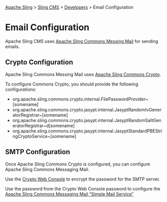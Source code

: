 <!-- Licensed to the Apache Software Foundation (ASF) under one or more contributor 
	license agreements. See the NOTICE file distributed with this work for additional 
	information regarding copyright ownership. The ASF licenses this file to 
	you under the Apache License, Version 2.0 (the "License"); you may not use 
	this file except in compliance with the License. You may obtain a copy of 
	the License at http://www.apache.org/licenses/LICENSE-2.0 Unless required 
	by applicable law or agreed to in writing, software distributed under the 
	License is distributed on an "AS IS" BASIS, WITHOUT WARRANTIES OR CONDITIONS 
	OF ANY KIND, either express or implied. See the License for the specific 
	language governing permissions and limitations under the License. -->
[Apache Sling](https://sling.apache.org) > [Sling CMS](https://github.com/apache/sling-org-apache-sling-app-cms) > [Developers](developers.md) > Email Configuration

# Email Configuration

Apache Sling CMS uses [Apache Sling Commons Messing Mail](https://github.com/apache/sling-org-apache-sling-commons-messaging-mail) for sending emails.

## Crypto Configuration

Apache Sling Commons Messing Mail uses [Apache Sling Commons Crypto](https://sling.apache.org/documentation/bundles/commons-crypto.html).

To configure Commons Crypto, you should provide the following configurations:

- org.apache.sling.commons.crypto.internal.FilePasswordProvider~[somename]
- org.apache.sling.commons.crypto.jasypt.internal.JasyptRandomIvGeneratorRegistrar~[somename]
- org.apache.sling.commons.crypto.jasypt.internal.JasyptRandomSaltGeneratorRegistrar~d[somename]
- org.apache.sling.commons.crypto.jasypt.internal.JasyptStandardPBEStringCryptoService~[somename]

## SMTP Configuration

Once Apache Sling Commons Crypto is configured, you can configure Apache Sling Commons Messaging Mail. 

Use the [Crypto Web Console](http://localhost:8080/system/console/sling-commons-crypto-encrypt) to encrypt the password for the SMTP server. 

Use the password from the Crypto Web Console password to configure the [Apache Sling Commons Messaging Mail “Simple Mail Service”](http://localhost:8080/system/console/configMgr/org.apache.sling.commons.messaging.mail.internal.SimpleMailService)